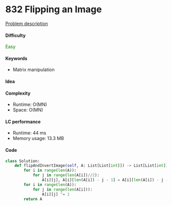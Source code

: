 832 Flipping an Image
=======================
[Problem description](https://leetcode.com/problems/flipping-an-image/)

#### Difficulty
<span style="color:green">Easy</span>

#### Keywords
- Matrix manipulation

#### Idea

#### Complexity
- Runtime: O(MN)
- Space: O(MN)

#### LC performance
- Runtime: 44 ms
- Memory usage: 13.3 MB

#### Code
```python
class Solution:
    def flipAndInvertImage(self, A: List[List[int]]) -> List[List[int]]:
        for i in range(len(A)):
            for j in range(len(A[i])//2):
                A[i][j], A[i][len(A[i]) - j - 1] = A[i][len(A[i]) - j -1], A[i][j]
        for i in range(len(A)):
            for j in range(len(A[i])):
                A[i][j] ^= 1
        return A
```